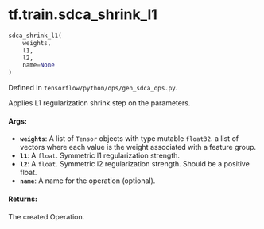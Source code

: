 <div itemscope itemtype="http://developers.google.com/ReferenceObject">
<meta itemprop="name" content="tf.train.sdca_shrink_l1" />
</div>

# tf.train.sdca_shrink_l1

``` python
sdca_shrink_l1(
    weights,
    l1,
    l2,
    name=None
)
```



Defined in `tensorflow/python/ops/gen_sdca_ops.py`.

Applies L1 regularization shrink step on the parameters.

#### Args:

* <b>`weights`</b>: A list of `Tensor` objects with type mutable `float32`.
    a list of vectors where each value is the weight associated with a
    feature group.
* <b>`l1`</b>: A `float`. Symmetric l1 regularization strength.
* <b>`l2`</b>: A `float`.
    Symmetric l2 regularization strength. Should be a positive float.
* <b>`name`</b>: A name for the operation (optional).


#### Returns:

The created Operation.